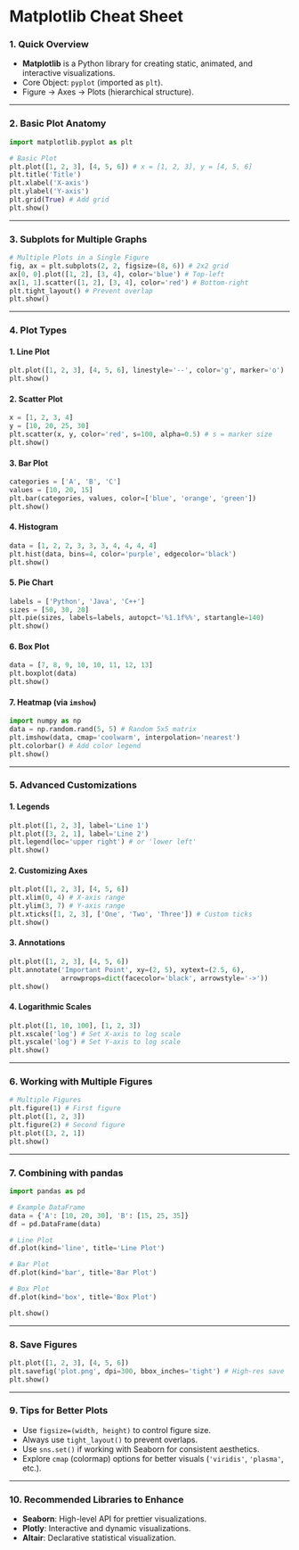 
# **Matplotlib Cheat Sheet**

### **1. Quick Overview**
- **Matplotlib** is a Python library for creating static, animated, and interactive visualizations.
- Core Object: `pyplot` (imported as `plt`).
- Figure -> Axes -> Plots (hierarchical structure).

---

### **2. Basic Plot Anatomy**
```python
import matplotlib.pyplot as plt

# Basic Plot
plt.plot([1, 2, 3], [4, 5, 6]) # x = [1, 2, 3], y = [4, 5, 6]
plt.title('Title')
plt.xlabel('X-axis')
plt.ylabel('Y-axis')
plt.grid(True) # Add grid
plt.show()
```

---

### **3. Subplots for Multiple Graphs**
```python
# Multiple Plots in a Single Figure
fig, ax = plt.subplots(2, 2, figsize=(8, 6)) # 2x2 grid
ax[0, 0].plot([1, 2], [3, 4], color='blue') # Top-left
ax[1, 1].scatter([1, 2], [3, 4], color='red') # Bottom-right
plt.tight_layout() # Prevent overlap
plt.show()
```

---

### **4. Plot Types**
#### 1. **Line Plot**
```python
plt.plot([1, 2, 3], [4, 5, 6], linestyle='--', color='g', marker='o')
plt.show()
```

#### 2. **Scatter Plot**
```python
x = [1, 2, 3, 4]
y = [10, 20, 25, 30]
plt.scatter(x, y, color='red', s=100, alpha=0.5) # s = marker size
plt.show()
```

#### 3. **Bar Plot**
```python
categories = ['A', 'B', 'C']
values = [10, 20, 15]
plt.bar(categories, values, color=['blue', 'orange', 'green'])
plt.show()
```

#### 4. **Histogram**
```python
data = [1, 2, 2, 3, 3, 3, 4, 4, 4, 4]
plt.hist(data, bins=4, color='purple', edgecolor='black')
plt.show()
```

#### 5. **Pie Chart**
```python
labels = ['Python', 'Java', 'C++']
sizes = [50, 30, 20]
plt.pie(sizes, labels=labels, autopct='%1.1f%%', startangle=140)
plt.show()
```

#### 6. **Box Plot**
```python
data = [7, 8, 9, 10, 10, 11, 12, 13]
plt.boxplot(data)
plt.show()
```

#### 7. **Heatmap (via `imshow`)**
```python
import numpy as np
data = np.random.rand(5, 5) # Random 5x5 matrix
plt.imshow(data, cmap='coolwarm', interpolation='nearest')
plt.colorbar() # Add color legend
plt.show()
```

---

### **5. Advanced Customizations**
#### 1. **Legends**
```python
plt.plot([1, 2, 3], label='Line 1')
plt.plot([3, 2, 1], label='Line 2')
plt.legend(loc='upper right') # or 'lower left'
plt.show()
```

#### 2. **Customizing Axes**
```python
plt.plot([1, 2, 3], [4, 5, 6])
plt.xlim(0, 4) # X-axis range
plt.ylim(3, 7) # Y-axis range
plt.xticks([1, 2, 3], ['One', 'Two', 'Three']) # Custom ticks
plt.show()
```

#### 3. **Annotations**
```python
plt.plot([1, 2, 3], [4, 5, 6])
plt.annotate('Important Point', xy=(2, 5), xytext=(2.5, 6),
             arrowprops=dict(facecolor='black', arrowstyle='->'))
plt.show()
```

#### 4. **Logarithmic Scales**
```python
plt.plot([1, 10, 100], [1, 2, 3])
plt.xscale('log') # Set X-axis to log scale
plt.yscale('log') # Set Y-axis to log scale
plt.show()
```

---

### **6. Working with Multiple Figures**
```python
# Multiple Figures
plt.figure(1) # First figure
plt.plot([1, 2, 3])
plt.figure(2) # Second figure
plt.plot([3, 2, 1])
plt.show()
```

---

### **7. Combining with pandas**
```python
import pandas as pd

# Example DataFrame
data = {'A': [10, 20, 30], 'B': [15, 25, 35]}
df = pd.DataFrame(data)

# Line Plot
df.plot(kind='line', title='Line Plot')

# Bar Plot
df.plot(kind='bar', title='Bar Plot')

# Box Plot
df.plot(kind='box', title='Box Plot')

plt.show()
```

---

### **8. Save Figures**
```python
plt.plot([1, 2, 3], [4, 5, 6])
plt.savefig('plot.png', dpi=300, bbox_inches='tight') # High-res save
plt.show()
```

---

### **9. Tips for Better Plots**
- Use `figsize=(width, height)` to control figure size.
- Always use `tight_layout()` to prevent overlaps.
- Use `sns.set()` if working with Seaborn for consistent aesthetics.
- Explore `cmap` (colormap) options for better visuals (`'viridis'`, `'plasma'`, etc.).

---

### **10. Recommended Libraries to Enhance**
- **Seaborn**: High-level API for prettier visualizations.
- **Plotly**: Interactive and dynamic visualizations.
- **Altair**: Declarative statistical visualization.

